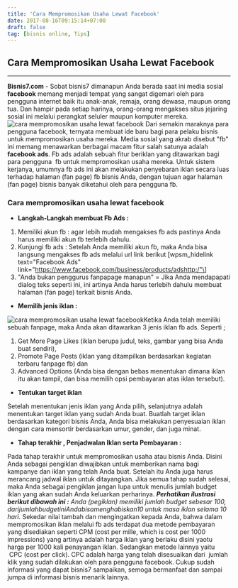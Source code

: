 ```yaml
---
title: 'Cara Mempromosikan Usaha Lewat Facebook'
date: 2017-08-16T09:15:14+07:00
draft: false
tag: [bisnis online, Tips]
---
```

## Cara Mempromosikan Usaha Lewat Facebook
----
**Bisnis7.com** \- Sobat bisnis7 dimanapun Anda berada saat ini media sosial **facebook** memang menjadi tempat yang sangat digemari oleh para pengguna internet baik itu anak-anak, remaja, orang dewasa, maupun orang tua. Dan hampir pada setiap harinya, orang-orang mengakses situs jejaring sosial ini melalui perangkat seluler maupun komputer mereka. ![cara mempromosikan usaha lewat facebook](https://www.bisnis7.com/wp-content/uploads/2017/08/cara-mempromosikan-usaha-lewat-facebook.jpg) Dari semakin maraknya para pengguna facebook, ternyata membuat ide baru bagi para pelaku bisnis untuk mempromosikan usaha mereka. Media sosial yang akrab disebut "fb" ini memang menawarkan berbagai macam fitur salah satunya adalah **facebook ads**. Fb ads adalah sebuah fitur beriklan yang ditawarkan bagi para pengguna  fb untuk mempromosikan usaha mereka. Untuk sistem kerjanya, umumnya fb ads ini akan melakukan penyebaran iklan secara luas terhadap halaman (fan page) fb bisnis Anda, dengan tujuan agar halaman (fan page) bisnis banyak diketahui oleh para pengguna fb.

### Cara mempromosikan usaha lewat facebook

*   **Langkah-Langkah membuat Fb Ads :**

1.  Memiliki akun fb : agar lebih mudah mengakses fb ads pastinya Anda harus memiliki akun fb terlebih dahulu.
2.  Kunjungi fb ads : Setelah Anda memiliki akun fb, maka Anda bisa langsung mengakses fb ads melalui url link berikut \[wpsm_hidelink text="Facebook Ads" link="https://www.facebook.com/business/products/adshttp:/"\]
3.  "Anda bukan penggurus fanpapage manapun" = Jika Anda mendapapati dialog teks seperti ini, ini artinya Anda harus terlebih dahulu membuat halaman (fan page) terkait bisnis Anda.

*   **Memilih jenis iklan :**

![cara mempromosikan usaha lewat facebook](https://www.bisnis7.com/wp-content/uploads/2017/08/cara-mempromosikan-usaha-lewat-facebook-2.jpg)Ketika Anda telah memiliki sebuah fanpage, maka Anda akan ditawarkan 3 jenis iklan fb ads. Seperti ;

1.  Get More Page Likes (iklan berupa judul, teks, gambar yang bisa Anda buat sendiri),
2.  Promote Page Posts (iklan yang ditampilkan berdasarkan kegiatan terbaru fanpage fb) dan
3.  Advanced Options (Anda bisa dengan bebas menentukan dimana iklan itu akan tampil, dan bisa memilih opsi pembayaran atas iklan tersebut).

*   **Tentukan target iklan**

Setelah menentukan jenis iklan yang Anda pilih, selanjutnya adalah menentukan target iklan yang sudah Anda buat. Buatlah target iklan berdasarkan kategori bisnis Anda, Anda bisa melakukan penyesuaian iklan dengan cara mensortir berdasarkan umur, gender, dan juga minat.

*   **Tahap terakhir , Penjadwalan Iklan serta Pembayaran :**

Pada tahap terakhir untuk mempromosikan usaha atau bisnis Anda. Disini Anda sebagai pengiklan diwajibkan untuk memberikan nama bagi kampanye dan iklan yang telah Anda buat. Setelah itu Anda juga harus merancang jadwal iklan untuk ditayangkan. Jika semua tahap sudah selesai, maka Anda sebagai pengiklan jangan lupa untuk menulis jumlah budget iklan yang akan sudah Anda keluarkan perharinya. **_Perhatikan ilustrasi berikut dibawah ini :_** _Anda (pegiklan) memiliki jumlah budget sebesar 100$, dari jumlah budget ini Anda bisa menghabiskan 10$ untuk masa iklan selama 10 hari._ Sekedar nilai tambah dan mengingatkan kepada Anda, bahwa dalam mempromosikan iklan melalui fb ads terdapat dua metode pembayaran yang disediakan seperti CPM (cost per mille, which is cost per 1000 impressions) yang artinya adalah harga iklan yang berlaku disini yaotu harga per 1000 kali penayangan iklan. Sedangkan metode lainnya yaitu  CPC (cost per click). CPC adalah harga yang telah disesuaikan dari  jumlah klik yang sudah dilakukan oleh para pengguna facebook. Cukup sudah informasi yang dapat bisnis7 sampaikan, semoga bermanfaat dan sampai jumpa di informasi bisnis menarik lainnya.